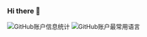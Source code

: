 ### Hi there 👋

<!--
**xinchen666v/xinchen666v** is a ✨ _special_ ✨ repository because its `README.md` (this file) appears on your GitHub profile.

Here are some ideas to get you started:

- 🔭 I’m currently working on ...
- 🌱 I’m currently learning ...
- 👯 I’m looking to collaborate on ...
- 🤔 I’m looking for help with ...
- 💬 Ask me about ...
- 📫 How to reach me: ...
- 😄 Pronouns: ...
- ⚡ Fun fact: ...
-->
![GitHub账户信息统计](https://github-stats.ubrong.com/api?username=xinchen666v&show_icons=true&theme=tokyonight) 
![GitHub账户最常用语言](https://github-stats.ubrong.com/api/top-langs/?username=xinchen666v&layout=compact&theme=tokyonight) 
